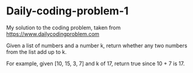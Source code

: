 # Daily-coding-problem-1
My solution to the coding problem, taken from https://www.dailycodingproblem.com

Given a list of numbers and a number k, return whether any two numbers from the list add up to k.

For example, given [10, 15, 3, 7] and k of 17, return true since 10 + 7 is 17.